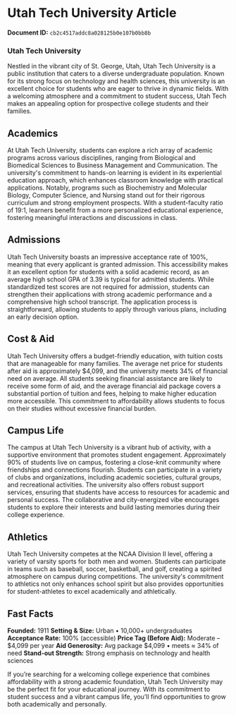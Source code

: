 # Utah Tech University Article

**Document ID:** `cb2c4517addc8a028125b0e107b0bb8b`

### Utah Tech University

Nestled in the vibrant city of St. George, Utah, Utah Tech University is a public institution that caters to a diverse undergraduate population. Known for its strong focus on technology and health sciences, this university is an excellent choice for students who are eager to thrive in dynamic fields. With a welcoming atmosphere and a commitment to student success, Utah Tech makes an appealing option for prospective college students and their families.

## Academics

At Utah Tech University, students can explore a rich array of academic programs across various disciplines, ranging from Biological and Biomedical Sciences to Business Management and Communication. The university's commitment to hands-on learning is evident in its experiential education approach, which enhances classroom knowledge with practical applications. Notably, programs such as Biochemistry and Molecular Biology, Computer Science, and Nursing stand out for their rigorous curriculum and strong employment prospects. With a student-faculty ratio of 19:1, learners benefit from a more personalized educational experience, fostering meaningful interactions and discussions in class.

## Admissions

Utah Tech University boasts an impressive acceptance rate of 100%, meaning that every applicant is granted admission. This accessibility makes it an excellent option for students with a solid academic record, as an average high school GPA of 3.39 is typical for admitted students. While standardized test scores are not required for admission, students can strengthen their applications with strong academic performance and a comprehensive high school transcript. The application process is straightforward, allowing students to apply through various plans, including an early decision option.

## Cost & Aid

Utah Tech University offers a budget-friendly education, with tuition costs that are manageable for many families. The average net price for students after aid is approximately $4,099, and the university meets 34% of financial need on average. All students seeking financial assistance are likely to receive some form of aid, and the average financial aid package covers a substantial portion of tuition and fees, helping to make higher education more accessible. This commitment to affordability allows students to focus on their studies without excessive financial burden.

## Campus Life

The campus at Utah Tech University is a vibrant hub of activity, with a supportive environment that promotes student engagement. Approximately 90% of students live on campus, fostering a close-knit community where friendships and connections flourish. Students can participate in a variety of clubs and organizations, including academic societies, cultural groups, and recreational activities. The university also offers robust support services, ensuring that students have access to resources for academic and personal success. The collaborative and city-energized vibe encourages students to explore their interests and build lasting memories during their college experience.

## Athletics

Utah Tech University competes at the NCAA Division II level, offering a variety of varsity sports for both men and women. Students can participate in teams such as baseball, soccer, basketball, and golf, creating a spirited atmosphere on campus during competitions. The university's commitment to athletics not only enhances school spirit but also provides opportunities for student-athletes to excel academically and athletically.

## Fast Facts
**Founded:** 1911
**Setting & Size:** Urban • 10,000+ undergraduates
**Acceptance Rate:** 100% (accessible)
**Price Tag (Before Aid):** Moderate – $4,099 per year
**Aid Generosity:** Avg package $4,099 • meets ≈ 34% of need
**Stand-out Strength:** Strong emphasis on technology and health sciences

If you’re searching for a welcoming college experience that combines affordability with a strong academic foundation, Utah Tech University may be the perfect fit for your educational journey. With its commitment to student success and a vibrant campus life, you’ll find opportunities to grow both academically and personally.
